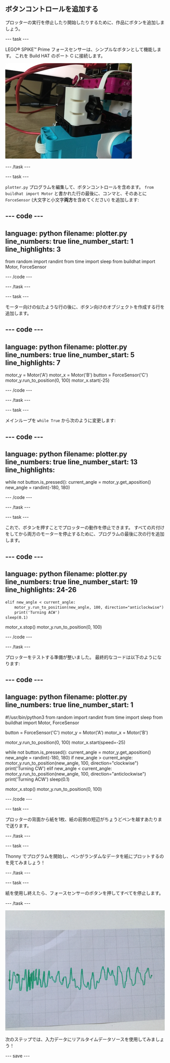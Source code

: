 ## ボタンコントロールを追加する

プロッターの実行を停止したり開始したりするために、作品にボタンを追加しましょう。

--- task ---

LEGO® SPIKE™ Prime フォースセンサーは、シンプルなボタンとして機能します。 これを Build HAT のポート C に接続します。

![LEGO® プロッターにフォースセンサーが追加された部分をクローズアップした写真。](images/force.jpg)

--- /task ---

--- task ---

`plotter.py` プログラムを編集して、ボタンコントロールを含めます。 `from buildhat import Motor` と書かれた行の最後に、コンマと、そのあとに `ForceSensor` (大文字と小文字**両方**を含めてください) を追加します:

--- code ---
---
language: python
filename: plotter.py
line_numbers: true
line_number_start: 1
line_highlights: 3
---

from random import randint
from time import sleep
from buildhat import Motor, ForceSensor

--- /code ---

--- /task ---

--- task ---

モーター向けの似たような行の後に、ボタン向けのオブジェクトを作成する行を追加します。

--- code ---
---
language: python
filename: plotter.py
line_numbers: true
line_number_start: 5
line_highlights: 7
---

motor_y = Motor('A')
motor_x = Motor('B')
button = ForceSensor('C')
motor_y.run_to_position(0, 100)
motor_x.start(-25)

--- /code ---

--- /task ---

--- task ---

メインループを `while True` から次のように変更します:

--- code ---
---
language: python
filename: plotter.py
line_numbers: true
line_number_start: 13
line_highlights: 
---

while not button.is_pressed():
    current_angle = motor_y.get_aposition()
    new_angle = randint(-180, 180)

--- /code ---

--- /task ---

--- task ---

これで、ボタンを押すことでプロッターの動作を停止できます。 すべての片付けをしてから両方のモーターを停止するために、プログラムの最後に次の行を追加します。

--- code ---
---
language: python
filename: plotter.py
line_numbers: true
line_number_start: 19
line_highlights: 24-26
---

    elif new_angle < current_angle:
        motor_y.run_to_position(new_angle, 100, direction="anticlockwise")
        print('Turning ACW')
    sleep(0.1)
    
motor_x.stop()
motor_y.run_to_position(0, 100)

--- /code ---

--- /task ---

プロッターをテストする準備が整いました。 最終的なコードは以下のようになります:

--- code ---
---
language: python
filename: plotter.py
line_numbers: true
line_number_start: 1
---

#!/usr/bin/python3
from random import randint
from time import sleep
from buildhat import Motor, ForceSensor

button = ForceSensor('C')
motor_y = Motor('A')
motor_x = Motor('B')

motor_y.run_to_position(0, 100)
motor_x.start(speed=-25)

while not button.is_pressed():
    current_angle = motor_y.get_aposition()
    new_angle = randint(-180, 180)
    if new_angle > current_angle:
        motor_y.run_to_position(new_angle, 100, direction="clockwise")
        print('Turning CW')
    elif new_angle < current_angle:
        motor_y.run_to_position(new_angle, 100, direction="anticlockwise")
        print('Turning ACW')
    sleep(0.1)
    
motor_x.stop()
motor_y.run_to_position(0, 100)

--- /code ---

--- task ---

プロッターの背面から紙を1枚、紙の前側の短辺がちょうどペンを越すあたりまで送ります。

--- /task ---

--- task ---

Thonny でプログラムを開始し、ペンがランダムなデータを紙にプロットするのを見てみましょう！

--- /task ---

--- task ---

紙を使用し終えたら、フォースセンサーのボタンを押してすべてを停止します。

--- /task ---

![プロッターが緑色のトレースを描いた紙の写真。](images/paper.JPG)

次のステップでは、入力データにリアルタイムデータソースを使用してみましょう！

--- save ---

